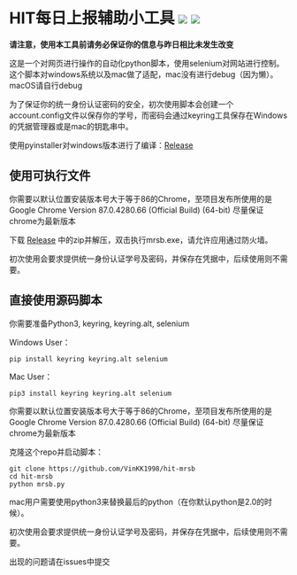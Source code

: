 # HIT每日上报辅助小工具 ![](https://img.shields.io/badge/license-GNU-blue) ![](https://img.shields.io/badge/Python-3.7.4-blue)

**请注意，使用本工具前请务必保证你的信息与昨日相比未发生改变**

这是一个对网页进行操作的自动化python脚本，使用selenium对网站进行控制。这个脚本对windows系统以及mac做了适配，mac没有进行debug（因为懒）。macOS请自行debug

为了保证你的统一身份认证密码的安全，初次使用脚本会创建一个account.config文件以保存你的学号，而密码会通过keyring工具保存在Windows的凭据管理器或是mac的钥匙串中。

使用pyinstaller对windows版本进行了编译：[Release](https://github.com/VinKK1998/hit-mrsb/releases)



## 使用可执行文件

你需要以默认位置安装版本号大于等于86的Chrome，至项目发布所使用的是Google Chrome Version 87.0.4280.66 (Official Build) (64-bit) 尽量保证chrome为最新版本

下载 [Release](https://github.com/VinKK1998/hit-mrsb/releases) 中的zip并解压，双击执行mrsb.exe，请允许应用通过防火墙。

初次使用会要求提供统一身份认证学号及密码，并保存在凭据中，后续使用则不需要。



## 直接使用源码脚本

你需要准备Python3, keyring, keyring.alt, selenium

Windows User：

```
pip install keyring keyring.alt selenium
```

Mac User：

```
pip3 install keyring keyring.alt selenium
```

你需要以默认位置安装版本号大于等于86的Chrome，至项目发布所使用的是Google Chrome Version 87.0.4280.66 (Official Build) (64-bit) 尽量保证chrome为最新版本

克隆这个repo并启动脚本：

```
git clone https://github.com/VinKK1998/hit-mrsb
cd hit-mrsb
python mrsb.py
```

mac用户需要使用python3来替换最后的python（在你默认python是2.0的时候）。

初次使用会要求提供统一身份认证学号及密码，并保存在凭据中，后续使用则不需要。

出现的问题请在issues中提交

